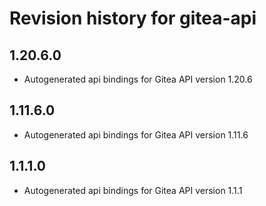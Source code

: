 # Revision history for gitea-api

## 1.20.6.0

* Autogenerated api bindings for Gitea API version 1.20.6

## 1.11.6.0

* Autogenerated api bindings for Gitea API version 1.11.6

## 1.1.1.0

* Autogenerated api bindings for Gitea API version 1.1.1
